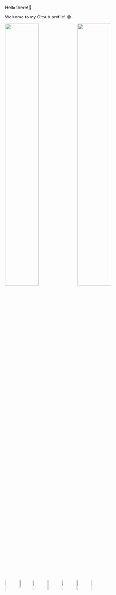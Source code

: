 Hello there! 👋

Welcome to my Github profile! 😊

<img align="left" width="47%" src="https://github-readme-stats.vercel.app/api?username=ArtTrof&show_icons=true&theme=radical" />

<img align="left" width="47%" src="https://github-readme-stats.vercel.app/api/top-langs/?username=ArtTrof&layout=compact&theme=radical" />

<img align="left" width="9%" src="https://img.shields.io/badge/java-%23ED8B00.svg?style=for-the-badge&logo=java&logoColor=white" />

<img align="left" width="8%" src="https://img.shields.io/badge/spring-%236DB33F.svg?style=for-the-badge&logo=spring&logoColor=white" />

<img align="left" width="9%" src="https://img.shields.io/badge/mysql-%2300f.svg?style=for-the-badge&logo=mysql&logoColor=white" />

<img align="left" width="9%" src="https://img.shields.io/badge/postgres-%23316192.svg?style=for-the-badge&logo=postgresql&logoColor=white" />

<img align="left" width="9%" src="https://img.shields.io/badge/Hibernate-59666C?style=for-the-badge&logo=Hibernate&logoColor=white" />

<img align="left" width="9%" src="https://img.shields.io/badge/Windows-0078D6?style=for-the-badge&logo=windows&logoColor=white" />

<img align="left" width="9%" src="https://img.shields.io/badge/github-%23121011.svg?style=for-the-badge&logo=github&logoColor=white" />
